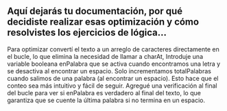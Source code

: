 ## Aquí dejarás tu documentación, por qué decidiste realizar esas optimización y cómo resolvistes los ejercicios de lógica...

Para optimizar convertí el texto a un arreglo de caracteres directamente en el bucle, lo que elimina la necesidad de llamar a charAt, Introduje una variable booleana enPalabra que se activa cuando encontramos una letra y se desactiva al encontrar un espacio. Solo incrementamos totalPalabras cuando salimos de una palabra (al encontrar un espacio). Esto hace que el conteo sea más intuitivo y fácil de seguir.  Agregué una verificación al final del bucle para ver si enPalabra es verdadero al final del texto, lo que garantiza que se cuente la última palabra si no termina en un espacio.